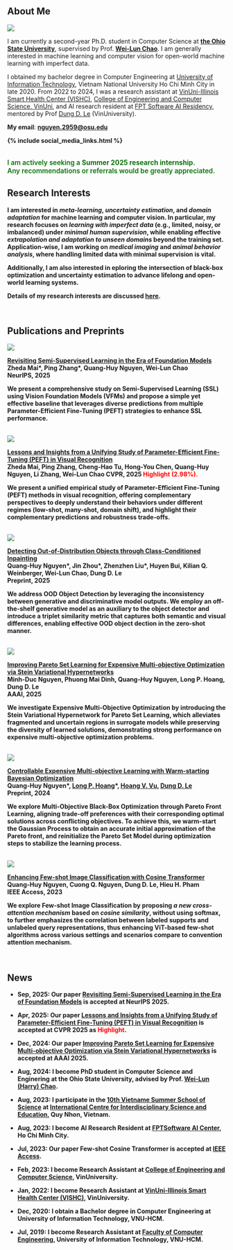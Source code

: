 ## About Me

<img class="profile-picture" src="/assets/profile/Profile_2024.png">

I am currently a second-year Ph.D. student in Computer Science at [**the Ohio State University**](https://cse.osu.edu/), supervised by Prof. [**Wei-Lun Chao**](https://sites.google.com/view/wei-lun-harry-chao/home). I am generally interested in machine learning and computer vision for open-world machine learning with imperfect data.

I obtained my bachelor degree in Computer Engineering at [University of Information Technology](https://en.uit.edu.vn/), Vietnam National University Ho Chi Minh City in late 2020. From 2022 to 2024, I was a research assistant at [VinUni-Illinois Smart Health Center (VISHC)](https://smarthealth.vinuni.edu.vn/), [College of Engineering and Computer Science, VinUni](https://vinuni.edu.vn/college-of-engineering-computer-science/), and AI research resident at [FPT Software AI Residency](https://fpt-aicenter.com/en/ai-residency), mentored by Prof [Dung D. Le](https://andrew-dungle.github.io/) (VinUniversity).

<!-- **My email**: <a href="mailto:nguyen.2959@osu.edu"><b>nguyen</b>&#95;dot&#95;<b>2959</b>&#95;at&#95;<span style="display:none;">ignoreme-</span><b>osu</b>&#95;dot&#95;<b>edu</b></a> -->
**My email**: <a href="mailto:nguyen.2959@osu.edu"><b>nguyen.2959@osu.edu


{% include social_media_links.html %}

<div class="intern-callout">
  <span style="font-size: 1.1em; color: #0b730b; font-weight: 600;"><br>
      I am actively seeking a <strong>Summer 2025 research internship</strong>.<br>
    Any recommendations or referrals would be greatly appreciated.
  </span>
</div>
 


## Research Interests

I am interested in **_meta-learning_**, **_uncertainty estimation_**, and **_domain adaptation_** for machine learning and computer vision. In particular, my research focuses on **_learning with imperfect data_** (e.g., limited, noisy, or imbalanced) under **_minimal human supervision_**, while enabling effective **_extrapolation and adaptation to unseen domains_** beyond the training set. Application-wise, I am working on **_medical imaging_** and **_animal behavior analysis_**, where handling limited data with minimal supervision is vital.

Additionally, I am also interested in eploring the intersection of **black-box optimization** and **uncertainty estimation** to advance lifelong and open-world learning systems.

Details of my research interests are discussed [here](https://quanghuy0497.github.io/page/research).


&thinsp;

## Publications and Preprints


<img class="paper_right" src="/assets/project/V-PET_2025.png" onclick="onClick(this)" >

[**Revisiting Semi-Supervised Learning in the Era of Foundation Models**](https://arxiv.org/pdf/2503.09707)  
Zheda Mai\*, Ping Zhang\*, **Quang-Huy Nguyen**, Wei-Lun Chao  
**NeurIPS**, **2025**  

We present a comprehensive study on Semi-Supervised Learning (SSL) using Vision Foundation Models (VFMs) and propose a simple yet effective baseline that leverages diverse predictions from multiple Parameter-Efficient Fine-Tuning (PEFT) strategies to enhance SSL performance.

<br>

<img class="paper_right" src="/assets/project/PEFT_CVPR2025.png" onclick="onClick(this)" >

[**Lessons and Insights from a Unifying Study of Parameter-Efficient Fine-Tuning (PEFT) in Visual Recognition**](https://openaccess.thecvf.com/content/CVPR2025/papers/Mai_Lessons_and_Insights_from_a_Unifying_Study_of_Parameter-Efficient_Fine-Tuning_CVPR_2025_paper.pdf)  
Zheda Mai, Ping Zhang, Cheng-Hao Tu, Hong-You Chen, **Quang-Huy Nguyen**, Li Zhang, Wei-Lun Chao
<b>CVPR, 2025 <span style="color: red;"> Highlight (2.98%).</span> </b>

We present a unified empirical study of Parameter-Efficient Fine-Tuning (PEFT) methods in visual recognition, offering complementary perspectives to deeply understand their behaviors under different regimes (low-shot, many-shot, domain shift), and highlight their complementary predictions and robustness trade-offs.

<br>

<img class="paper_right_long" src="/assets/project/RONIN_2025.png" onclick="onClick(this)" >

[**Detecting Out-of-Distribution Objects through Class-Conditioned Inpainting**](http://arxiv.org/abs/2402.03292)  
**Quang-Huy Nguyen**\*, Jin Zhou\*, Zhenzhen Liu\*, Huyen Bui, Kilian Q. Weinberger, Wei-Lun Chao, Dung D. Le  
**Preprint**, **2025**  

We address OOD Object Detection by leveraging the inconsistency between generative and discriminative model outputs. We employ an off-the-shelf generative model as an auxiliary to the object detector and introduce a triplet similarity metric that captures both semantic and visual differences, enabling effective OOD object dection in the zero-shot manner.

<br> 

<img class="paper_right_long" src="/assets/project/PHN_AAAI25.png" onclick="onClick(this)" >

[**Improving Pareto Set Learning for Expensive Multi-objective Optimization via Stein Variational Hypernetworks**](https://arxiv.org/abs/2412.17312)  
Minh-Duc Nguyen, Phuong Mai Dinh, **Quang-Huy Nguyen**, Long P. Hoang, Dung D. Le  
**AAAI**, **2025**  

We investigate Expensive Multi-Objective Optimization by introducing the Stein Variational Hypernetwork for Pareto Set Learning, which alleviates fragmented and uncertain regions in surrogate models while preserving the diversity of learned solutions, demonstrating strong performance on expensive multi-objective optimization problems.

<br>
 

<img class="paper_right" src="/assets/project/Co-PSL_2024.png" onclick="onClick(this)" >

[**Controllable Expensive Multi-objective Learning with Warm-starting Bayesian Optimization**](http://arxiv.org/abs/2311.15297)  
**Quang-Huy Nguyen**\*, [Long P. Hoang](https://scholar.google.com/citations?user=3Dfc1z8AAAAJ&hl=en)\*, [Hoang V. Vu](https://scholar.google.com/citations?hl=en&user=YMt0pEoAAAAJ), [Dung D. Le](https://scholar.google.com/citations?user=0eoYR1gAAAAJ&hl=en)  
**Preprint**, **2024**

We explore Multi-Objective Black-Box Optimization through Pareto Front Learning, aligning trade-off preferences with their corresponding optimal solutions across conflicting objectives. To achieve this, we warm-start the Gaussian Process to obtain an accurate initial approximation of the Pareto front, and reinitialize the Pareto Set Model during optimization steps to stabilize the learning process.

<br>

<img class="paper_right" src="/assets/project/FSCT_IEEEAccess_2023.png" onclick="onClick(this)" >

[**Enhancing Few-shot Image Classification with Cosine Transformer**](https://ieeexplore.ieee.org/document/10190567/)  
**Quang-Huy Nguyen**, Cuong Q. Nguyen, Dung D. Le, Hieu H. Pham  
**IEEE Access**, **2023**

We explore **Few-shot Image Classification** by proposing *a new cross-attention mechanism* based on ***cosine similarity***, without using softmax, to further emphasizes the correlation between labeled supports and unlabeled query representations, thus enhancing ViT-based few-shot algorithms across various settings and scenarios compare to convention attention mechanism. 


&thinsp;


## News

- **Sep, 2025**: Our paper [Revisiting Semi-Supervised Learning in the Era of Foundation Models](https://arxiv.org/pdf/2503.09707) is accepted at **NeurIPS 2025**.

- **Apr, 2025**: Our paper [Lessons and Insights from a Unifying Study of Parameter-Efficient Fine-Tuning (PEFT) in Visual Recognition](https://openaccess.thecvf.com/content/CVPR2025/papers/Mai_Lessons_and_Insights_from_a_Unifying_Study_of_Parameter-Efficient_Fine-Tuning_CVPR_2025_paper.pdf) is accepted at **CVPR 2025** as <b><span style="color: red;"> Highlight</span></b>.

- **Dec, 2024**: Our paper [Improving Pareto Set Learning for Expensive Multi-objective Optimization via Stein Variational Hypernetworks](https://arxiv.org/abs/2412.17312) is accepted at **AAAI 2025**.

- **Aug, 2024**: I become PhD student in Computer Science and Enginering at the Ohio State University, advised by Prof. [Wei-Lun (Harry) Chao](https://sites.google.com/view/wei-lun-harry-chao/home).
    
- **Aug, 2023**: I participate in the [10th Vietname Summer School of Science](https://www.truonghekhoahoc.com/10years/) at [International Centre for Interdisciplinary Science and Education](https://www.icisequynhon.com/), Quy Nhon, Vietnam.

- **Aug, 2023**: I become AI Research Resident at [FPTSoftware AI Center](https://ai.fpt-software.com/ai-residency/), Ho Chi Minh City.
  
- **Jul, 2023**: Our paper Few-shot Cosine Transformer is accepted at [IEEE Access](https://ieeexplore.ieee.org/document/10190567/).
  
- **Feb, 2023**: I become Research Assistant at [College of Engineering and Computer Science](https://vinuni.edu.vn/college-of-engineering-computer-science/), VinUniversity.

- **Jan, 2022**: I become Research Assistant at [VinUni-Illinois Smart Health Center (VISHC)](https://smarthealth.vinuni.edu.vn/), VinUniversity.

- **Dec, 2020**: I obtain a Bachelor degree in Computer Engineering at University of Information Technology, VNU-HCM.

- **Jul, 2019**: I become Research Assistant at [Faculty of Computer Engineering](https://fce.uit.edu.vn/), University of Information Technology, VNU-HCM.

&thinsp;